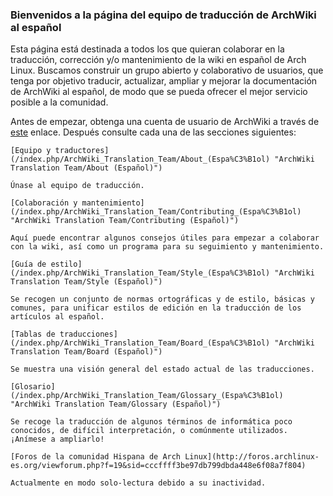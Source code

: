 ### Bienvenidos a la página del equipo de traducción de ArchWiki al español

Esta página está destinada a todos los que quieran colaborar en la traducción, corrección y/o mantenimiento de la wiki en español de Arch Linux. Buscamos construir un grupo abierto y colaborativo de usuarios, que tenga por objetivo traducir, actualizar, ampliar y mejorar la documentación de ArchWiki al español, de modo que se pueda ofrecer el mejor servicio posible a la comunidad.

Antes de empezar, obtenga una cuenta de usuario de ArchWiki a través de [este](/index.php/Special:UserLogin "Special:UserLogin") enlace. Después consulte cada una de las secciones siguientes:

	[Equipo y traductores](/index.php/ArchWiki_Translation_Team/About_(Espa%C3%B1ol) "ArchWiki Translation Team/About (Español)")

	Únase al equipo de traducción.

	[Colaboración y mantenimiento](/index.php/ArchWiki_Translation_Team/Contributing_(Espa%C3%B1ol) "ArchWiki Translation Team/Contributing (Español)")

	Aquí puede encontrar algunos consejos útiles para empezar a colaborar con la wiki, así como un programa para su seguimiento y mantenimiento.

	[Guía de estilo](/index.php/ArchWiki_Translation_Team/Style_(Espa%C3%B1ol) "ArchWiki Translation Team/Style (Español)")

	Se recogen un conjunto de normas ortográficas y de estilo, básicas y comunes, para unificar estilos de edición en la traducción de los artículos al español.

	[Tablas de traducciones](/index.php/ArchWiki_Translation_Team/Board_(Espa%C3%B1ol) "ArchWiki Translation Team/Board (Español)")

	Se muestra una visión general del estado actual de las traducciones.

	[Glosario](/index.php/ArchWiki_Translation_Team/Glossary_(Espa%C3%B1ol) "ArchWiki Translation Team/Glossary (Español)")

	Se recoge la traducción de algunos términos de informática poco conocidos, de difícil interpretación, o comúnmente utilizados. ¡Anímese a ampliarlo!

	[Foros de la comunidad Hispana de Arch Linux](http://foros.archlinux-es.org/viewforum.php?f=19&sid=cccffff3be97db799dbda448e6f08a7f804)

	Actualmente en modo solo-lectura debido a su inactividad.
